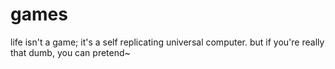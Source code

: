 # games
life isn't a game; it's a self replicating universal computer. but if you're really that dumb, you can pretend~
